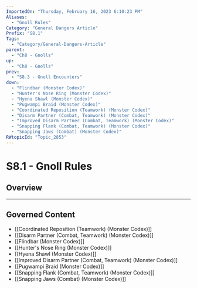 ```yaml
---
ImportedOn: "Thursday, February 16, 2023 6:10:23 PM"
Aliases:
  - "Gnoll Rules"
Category: "General Dangers Article"
Prefix: "S8.1"
Tags:
  - "Category/General-Dangers-Article"
parent:
  - "Ch8 - Gnolls"
up:
  - "Ch8 - Gnolls"
prev:
  - "S8.3 - Gnoll Encounters"
down:
  - "Flindbar (Monster Codex)"
  - "Hunter's Nose Ring (Monster Codex)"
  - "Hyena Shawl (Monster Codex)"
  - "Pugwampi Braid (Monster Codex)"
  - "Coordinated Reposition (Teamwork) (Monster Codex)"
  - "Disarm Partner (Combat, Teamwork) (Monster Codex)"
  - "Improved Disarm Partner (Combat, Teamwork) (Monster Codex)"
  - "Snapping Flank (Combat, Teamwork) (Monster Codex)"
  - "Snapping Jaws (Combat) (Monster Codex)"
RWtopicId: "Topic_2853"
---
```

# S8.1 - Gnoll Rules
## Overview
---
## Governed Content
- [[Coordinated Reposition (Teamwork) (Monster Codex)]]
- [[Disarm Partner (Combat, Teamwork) (Monster Codex)]]
- [[Flindbar (Monster Codex)]]
- [[Hunter's Nose Ring (Monster Codex)]]
- [[Hyena Shawl (Monster Codex)]]
- [[Improved Disarm Partner (Combat, Teamwork) (Monster Codex)]]
- [[Pugwampi Braid (Monster Codex)]]
- [[Snapping Flank (Combat, Teamwork) (Monster Codex)]]
- [[Snapping Jaws (Combat) (Monster Codex)]]

